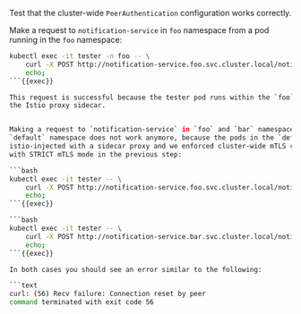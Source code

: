 Test that the cluster-wide `PeerAuthentication` configuration works correctly.

Make a request to `notification-service` in `foo` namespace from a pod running in the `foo` namespace:

```bash
kubectl exec -it tester -n foo -- \
    curl -X POST http://notification-service.foo.svc.cluster.local/notify; \
    echo;
```{{exec}}

This request is successful because the tester pod runs within the `foo` namespace and therefore it is equipped with
the Istio proxy sidecar.


Making a request to `notification-service` in `foo` and `bar` namespaces from a pod running in the
`default` namespace does not work anymore, because the pods in the `default` namespace are not
istio-injected with a sidecar proxy and we enforced cluster-wide mTLS configuring a peer authenticaiton policy
with STRICT mTLS mode in the previous step:

```bash
kubectl exec -it tester -- \
    curl -X POST http://notification-service.foo.svc.cluster.local/notify; \
    echo;
```{{exec}}

```bash
kubectl exec -it tester -- \
    curl -X POST http://notification-service.bar.svc.cluster.local/notify; \
    echo;
```{{exec}}

In both cases you should see an error similar to the following:

```text
curl: (56) Recv failure: Connection reset by peer
command terminated with exit code 56
```
